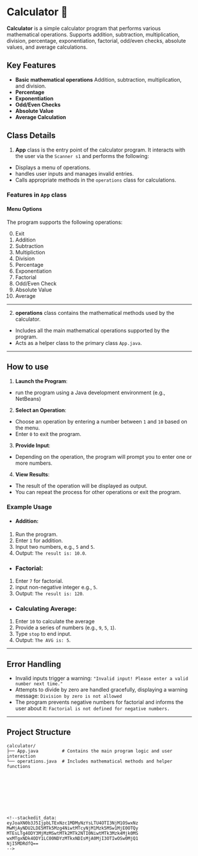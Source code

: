 # Calculator 🧮
**Calculator** is a simple calculator program that performs various mathematical operations. Supports addition, subtraction, multiplication, division, percentage, exponentiation, factorial, odd/even checks, absolute values, and average calculations.

## Key Features
- **Basic mathematical operations** Addition, subtraction, multiplication, and  division.
- **Percentage**
- **Exponentiation**
- **Odd/Even Checks**
- **Absolute Value**
- **Average Calculation**

## Class Details

1. **App** class is the entry point of the calculator program. It interacts with the user via the `Scanner s1`  and performs the following:
- Displays a menu of operations.
- handles user inputs and manages invalid entries.
- Calls appropriate methods in the `operations` class for calculations.

###  **Features in `App` class**
####  **Menu Options**
The program supports the following operations:
 
 0. Exit
1. Addition
2. Subtraction
3. Multipliction
4. Division
5. Percentage
6. Exponentiation
7. Factorial
8. Odd/Even Check
9. Absolute Value
10. Average


---


2. **operations** class contains the mathematical methods used by the calculator.
- Includes all the main mathematical operations supported by the program.
- Acts as a helper class to the primary class `App.java`.
---
## How to use
1. **Launch the Program**:
- run the program using a Java development environment (e.g., NetBeans)

2. **Select an Operation**:
- Choose an operation by entering a number between `1` and `10` based on the menu.
- Enter `0` to exit the program.

3. **Provide Input**:
- Depending on the operation, the program will prompt you to enter one or more numbers.

4. **View Results**:
- The result of the operation will be displayed as output.
- You can repeat the process for other operations or exit the program.

### Example Usage
- ####   Addition:
1. Run the program.
2. Enter `1` for addition.
3. Input two numbers, e.g., `5` and `5`.
4. Output: `The result is: 10.0`.

- ### Factorial:
1. Enter `7` for factorial.
2. input non-negative integer e.g., `5`.
3. Output: `The result is: 120`.

- ### Calculating Average:
1. Enter `10` to calculate the average
2. Provide a series of numbers (e.g., `9`, `5`, `1`).
3. Type `stop` to end input.
4. Output: `The AVG is: 5`.

---
##  **Error Handling**
-  Invalid inputs trigger a warning:
`"Invalid input! Please enter a valid number next time."`  
- Attempts to divide by zero are handled gracefully, displaying a warning message:
`Division by zero is not allowed`
- The program prevents negative numbers for factorial and informs the user about it:
`Factorial is not defined for negative numbers.`

---
## Project Structure
```text
calculator/
├── App.java         # Contains the main program logic and user interaction
└── operations.java  # Includes mathematical methods and helper functions









<!--stackedit_data:
eyJoaXN0b3J5IjpbLTExNzc1MDMyNzYsLTU4OTI3NjM1OSwxNz
MwMjAyNDU2LDE5MTk5Mzg4NiwtMTcyNjM1Mzk5MSw1MjE0OTQy
MTEsLTg4ODY3MjMzMSwtMTk2MTk2NTI0NiwtMTk3Mzk4Mjk0MS
wxMTgxNDk4ODY1LC00NDYzMTkxNDIsMjA0MjI3OTIwOSw0MjQ1
NjI5MDRdfQ==
-->